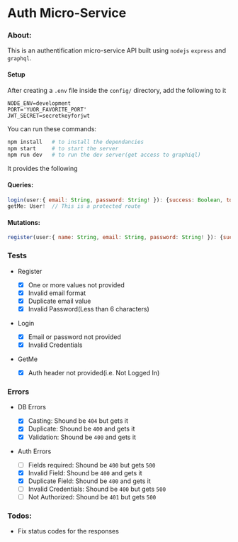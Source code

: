 # Auth Micro-Service

### About:

This is an authentification micro-service API built using
`nodejs` `express` and `graphql`.

#### Setup

After creating a `.env` file inside the `config/` directory, add the following to it

```env
NODE_ENV=development
PORT='YUOR_FAVORITE_PORT'
JWT_SECRET=secretkeyforjwt
```

You can run these commands:

```bash
npm install   # to install the dependancies
npm start     # to start the server
npm run dev   # to run the dev server(get access to graphiql)
```

It provides the following

#### Queries:

```javascript
login(user:{ email: String, password: String! }): {success: Boolean, token: String}!
getMe: User!  // This is a protected route
```

#### Mutations:

```javascript
register(user:{ name: String, email: String, password: String! }): {success: Boolean, token: String}!
```

### Tests

- Register

  - [x] One or more values not provided
  - [x] Invalid email format
  - [x] Duplicate email value
  - [x] Invalid Password(Less than 6 characters)

- Login

  - [x] Email or password not provided
  - [x] Invalid Credentials

- GetMe

  - [x] Auth header not provided(i.e. Not Logged In)

### Errors

- DB Errors

  - [x] Casting: Shound be `404` but gets it
  - [x] Duplicate: Shound be `400` and gets it
  - [x] Validation: Shound be `400` and gets it

- Auth Errors

  - [ ] Fields required: Shound be `400` but gets `500`
  - [x] Invalid Field: Shound be `400` and gets it
  - [x] Duplicate Field: Shound be `400` and gets it
  - [ ] Invalid Credentials: Shound be `400` but gets `500`
  - [ ] Not Authorized: Shound be `401` but gets `500`

### Todos:

- Fix status codes for the responses
